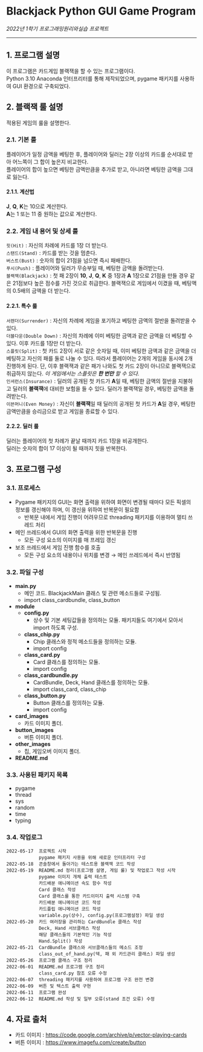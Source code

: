 Blackjack Python GUI Game Program 
====
_2022년 1학기 프로그래밍원리와실습 프로젝트_ 
***


## 1. 프로그램 설명 
이 프로그램은 카드게임 블랙잭을 할 수 있는 프로그램이다.\
Python 3.10 Anaconda 인터프리터를 통해 제작되었으며, pygame 패키지를 사용하여 GUI 환경으로 구축되었다.


## 2. 블랙잭 룰 설명 
적용된 게임의 룰을 설명한다.

### 2.1. 기본 룰 
플레이어가 일정 금액을 베팅한 후, 플레이어와 딜러는 2장 이상의 카드를 순서대로 받아 어느쪽이 그 합이 높은지 비교한다.\
플레이어의 합이 높으면 베팅한 금액만큼을 추가로 받고, 아니라면 베팅한 금액을 그대로 잃는다.
#### 2.1.1. 계산법 
**J**, **Q**, **K**는 10으로 계산한다.\
**A**는 1 또는 11 중 원하는 값으로 계산한다.

### 2.2. 게임 내 용어 및 상세 룰 
`힛(Hit)` : 자신의 차례에 카드를 1장 더 받는다.\
`스탠드(Stand)` : 카드를 받는 것을 멈춘다.\
`버스트(Bust)` : 숫자의 합이 21점을 넘으면 즉시 패배한다.\
`푸시(Push)` : 플레이어와 딜러가 무승부일 때, 베팅한 금액을 돌려받는다.\
`블랙잭(Blackjack)` : 첫 패 2장이 **10**, **J**, **Q**, **K** 중 1장과 **A** 1장으로 21점을 만들 경우 같은 21점보다 높은 점수를 가진 것으로 취급한다.
블랙잭으로 게임에서 이겼을 때, 베팅액의 0.5배의 금액을 더 받는다.

#### 2.2.1. 특수 룰 
`서렌더(Surrender)` : 자신의 차례에 게임을 포기하고 베팅한 금액의 절반을 돌려받을 수 있다.\
`더블다운(Double Down)` : 자신의 차례에 이미 베팅한 금액과 같은 금액을 더 베팅할 수 있다.
이후 카드를 1장만 더 받는다.\
`스플릿(Split)` : 첫 카드 2장이 서로 같은 숫자일 때, 이미 베팅한 금액과 같은 금액을 더 베팅하고 자신의 패를 둘로 나눌 수 있다.
따라서 플레이어는 2개의 게임을 동시에 2개 진행하게 된다.
단, 이후 블랙잭과 같은 패가 나와도 첫 카드 2장이 아니므로 블랙잭으로 취급하지 않는다.
_이 게임에서는 스플릿은 **한 번만** 할 수 있다._\
`인셔런스(Insurance)` : 딜러의 공개된 첫 카드가 **A**일 때, 베팅한 금액의 절반을 지불하고 딜러의 **블랙잭**에 대비한 보험을 들 수 있다.
딜러가 블랙잭일 경우, 베팅한 금액을 돌려받는다.\
`이븐머니(Even Money)` : 자신이 **블랙잭**일 때 딜러의 공개된 첫 카드가 **A**일 경우, 베팅한 금액만큼을 승리금으로 받고 게임을 종료할 수 있다.

#### 2.2.2. 딜러 룰 
딜러는 플레이어의 첫 차례가 끝날 때까지 카드 1장을 비공개한다.\
딜러는 숫자의 합이 17 이상이 될 때까지 힛을 반복한다.


## 3. 프로그램 구성

### 3.1. 프로세스
* Pygame 패키지의 GUI는 화면 출력을 위하여 화면이 변경될 때마다 모든 픽셀의 정보를 갱신해야 하며, 이 갱신을 위하여 반복문이 필요함​
  * 반복문 내에서 게임 진행이 어려우므로 threading 패키지를 이용​하여 멀티 쓰레드 처리
* 메인 쓰레드에서 GUI의 화면 출력을 위한 반복문을 진행​
  * 모든 구성 요소의 이미지를 매 프레임 갱신​
* 보조 쓰레드에서 게임 진행 함수를 호출​
  * 모든 구성 요소의 내용이나 위치를 변경 → 메인 쓰레드에서 즉시 반영됨

### 3.2. 파일 구성
* **main.py**
  * 메인 코드. BlackjackMain 클래스 및 관련 메소드들로 구성됨.
  * import class_cardbundle, class_button
* **module**
  * **config.py**
    * 상수 및 기본 세팅값들을 정의하는 모듈. 패키지들도 여기에서 모아서 import 하도록 구성.
  * **class_chip.py**
    * Chip 클래스와 정적 메소드들을 정의하는 모듈.
    * import config
  * **class_card.py**
    * Card 클래스를 정의하는 모듈.
    * import config
  * **class_cardbundle.py**
    * CardBundle, Deck, Hand 클래스를 정의하는 모듈.
    * import class_card, class_chip
  * **class_button.py**
    * Button 클래스를 정의하는 모듈.
    * import config
* **card_images**
  * 카드 이미지 폴더.
* **button_images**
  * 버튼 이미지 폴더.
* **other_images**
  * 칩, 게임오버 이미지 폴더.
* **README.md**

### 3.3. 사용된 패키지 목록
* pygame
* thread
* sys
* random
* time
* typing

### 3.4. 작업로그 
    2022-05-17  프로젝트 시작
                pygame 패키지 사용을 위해 새로운 인터프리터 구성
    2022-05-18  콘솔창에서 돌아가는 테스트용 블랙잭 코드 작성
    2022-05-19  README.md 정리(프로그램 설명, 게임 룰) 및 작업로그 작성 시작
                pygame 이미지 개체 출력 테스트
                카드배분 애니메이션 속도 함수 작성
                Card 클래스 작성
                Card 클래스를 통한 카드이미지 출력 시스템 구축
                카드배분 애니메이션 코드 작성
                카드플립 애니메이션 코드 작성
                variable.py(상수), config.py(프로그램설정) 파일 생성
    2022-05-20  카드 여러장을 관리하는 CardBundle 클래스 작성
                Deck, Hand 서브클래스 작성
                해당 클래스들의 기본적인 기능 작성
                Hand.Split() 작성
    2022-05-21  CardBundle 클래스와 서브클래스들의 메소드 조정
                class_out_of_hand.py(덱, 패 외 카드관리 클래스) 파일 생성
    2022-05-26  프로그램 클래스 구조 정리
    2022-06-01  README.md 프로그램 구조 정리
                class_card.py 참조 오류 수정
    2022-06-07  threading 패키지를 사용하여 프로그램 구조 완전 변경
    2022-06-09  버튼 및 텍스트 출력 구현
    2022-06-11  프로그램 완성
    2022-06-12  README.md 작성 및 일부 오류(stand 조건 오류) 수정

## 4. 자료 출처
* 카드 이미지 : https://code.google.com/archive/p/vector-playing-cards
* 버튼 이미지 : https://www.imagefu.com/create/button
